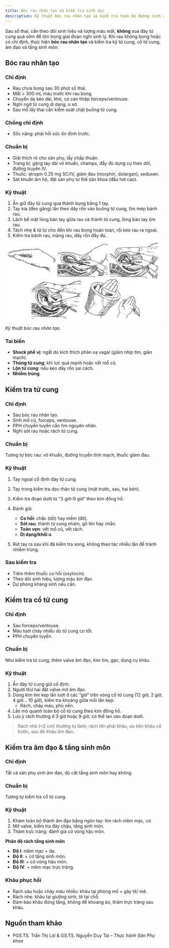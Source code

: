 ```yaml
---
title: Bóc rau nhân tạo và kiểm tra sinh dục
description: Kỹ thuật bóc rau nhân tạo và kiểm tra toàn bộ đường sinh dưới sau sổ thai.
---
```


Sau sổ thai, cần theo dõi sinh hiệu và lượng máu mất, **không** xoa đáy tử cung quá sớm để tôn trọng giai đoạn nghỉ sinh lý. Khi rau không bong hoặc có chỉ định, thực hiện **bóc rau nhân tạo** và kiểm tra kỹ tử cung, cổ tử cung, âm đạo và tầng sinh môn.

## Bóc rau nhân tạo

### Chỉ định

- Rau chưa bong sau 30 phút sổ thai.
- Mất > 300 mL máu trước khi rau bong.
- Chuyển dạ kéo dài, khó, có can thiệp forceps/ventouse.
- Nghi ngờ tử cung dị dạng, u xơ.
- Sau mổ lấy thai cần kiểm soát chặt buồng tử cung.

### Chống chỉ định

- Sốc nặng: phải hồi sức ổn định trước.

### Chuẩn bị

- Giải thích rõ cho sản phụ, lấy chấp thuận.
- Trang bị: găng tay dài vô khuẩn, champs, đầy đủ dụng cụ theo dõi, đường truyền IV.
- Thuốc: atropin 0.25 mg SC/IV, giảm đau (morphin, dolargan), seduxen.
- Sát khuẩn âm hộ, đặt sản phụ tư thế sản khoa (đầu hơi cao).

### Kỹ thuật

1. Ấn giữ đáy tử cung qua thành bụng bằng 1 tay.
2. Tay kia (đeo găng) lần theo dây rốn vào buồng tử cung, tìm mép bánh rau.
3. Lách bề mặt lòng bàn tay giữa rau và thành tử cung, lòng bàn tay ôm rau.
4. Tách nhẹ & từ từ cho đến khi rau bong hoàn toàn, rồi kéo rau ra ngoài.
5. Kiểm tra bánh rau, màng rau, dây rốn đầy đủ.

![Kỹ thuật bóc rau nhân tạo](../../../../assets/san-khoa/boc-rau-nhan-tao-kiem-tra-sinh-duc/ky-thuat-boc-rau-nhan-tao.png)

_Kỹ thuật bóc rau nhân tạo._

### Tai biến

- **Shock phế vị**: ngất do kích thích phản xạ vagal (giảm nhịp tim, giãn mạch).
- **Thủng tử cung**: khi lực quá mạnh hoặc vết mổ cũ.
- **Lộn tử cung**: nếu kéo dây rốn sai cách.
- **Nhiễm trùng**.

## Kiểm tra tử cung

### Chỉ định

- Sau bóc rau nhân tạo.
- Sinh mổ cũ, forceps, ventouse.
- PPH chuyển tuyến cần tìm nguyên nhân.
- Nghi sót rau hoặc rách tử cung.

### Chuẩn bị

Tương tự bóc rau: vô khuẩn, đường truyền tĩnh mạch, thuốc giảm đau.

### Kỹ thuật

1. Tay ngoài cố định đáy tử cung.
2. Tay trong kiểm tra dọc thân tử cung (mặt trước, sau, hai bên).
3. Kiểm tra đoạn dưới từ “3 giờ–9 giờ” theo kim đồng hồ.
4. Đánh giá:

   - **Co hồi**: chắc (tốt) hay mềm (đờ).
   - **Sót rau**: thành tử cung nhám, gồ lên hay nhẵn.
   - **Toàn vẹn**: vết mổ cũ, vết rách.
   - **Dị dạng/khối u**.

5. Rút tay ra sau khi đã kiểm tra xong, không thao tác nhiều lần để tránh nhiễm trùng.

### Sau kiểm tra

- Tiêm thêm thuốc co hồi (oxytocin).
- Theo dõi sinh hiệu, lượng máu âm đạo.
- Dự phòng kháng sinh nếu cần.

## Kiểm tra cổ tử cung

### Chỉ định

- Sau forceps/ventouse.
- Máu tươi chảy nhiều dù tử cung co tốt.
- PPH chuyển tuyến.

### Chuẩn bị

Như kiểm tra tử cung, thêm valve âm đạo, kìm tim, gạc, dụng cụ khâu.

### Kỹ thuật

1. Ấn đáy tử cung giữ cố định.
2. Người thứ hai đặt valve mở âm đạo.
3. Dùng kìm tim kẹp lần lượt ở các “giờ” trên vòng cổ tử cung (12 giờ, 2 giờ, 4 giờ… 10 giờ), kiểm tra khoảng giữa mỗi lần kẹp:
   - Rách, chảy máu, phù nền.
4. Lần mò quanh toàn bộ cổ tử cung theo kim đồng hồ.
5. Lưu ý rách thường ở 3 giờ hoặc 9 giờ, có thể lan vào đoạn dưới.

> Rách nhỏ (<2 cm) thường tự lành; rách lớn phải khâu, ưu tiên khâu cổ trước, sau đó khâu âm đạo.

## Kiểm tra âm đạo & tầng sinh môn

### Chỉ định

Tất cả sản phụ sinh âm đạo, dù cắt tầng sinh môn hay không.

### Chuẩn bị

Tương tự kiểm tra cổ tử cung.

### Kỹ thuật

1. Khám toàn bộ thành âm đạo bằng ngón tay: tìm rách niêm mạc, cơ.
2. Mở valve, kiểm tra đáy chậu, tầng sinh môn.
3. Thăm trực tràng: đánh giá cơ vòng hậu môn.

**Phân độ rách tầng sinh môn**

- **Độ I**: niêm mạc + da.
- **Độ II**: + cơ tầng sinh môn.
- **Độ III**: + cơ vòng hậu môn.
- **Độ IV**: + niêm mạc trực tràng.

### Khâu phục hồi

- Rạch sâu hoặc chảy máu nhiều: khâu tại phòng mổ + gây tê/ mê.
- Rách nhẹ: khâu tại giường sinh, tê tại chỗ.
- Đảm bảo khâu đúng tầng, không để khoang ảo, thăm trực tràng sau khâu.

## Nguồn tham khảo

- PGS.TS. Trần Thị Lợi & GS.TS. Nguyễn Duy Tài – _Thực hành Sản Phụ khoa_

